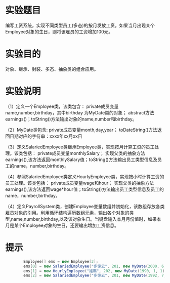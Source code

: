 # 实验题目
编写工资系统，实现不同类型员工(多态)的按月发放工资。如果当月出现某个Employee对象的生日，则将该雇员的工资增加100元。

# 实验目的
对象、继承、封装、多态、抽象类的组合应用。

# 实验说明
（1）定义一个Employee类，该类包含：
	private成员变量name,number,birthday，其中birthday 为MyDate类的对象；
	abstract方法earnings()；toString()方法输出对象的name,number和birthday。
	
（2）MyDate类包含:
	private成员变量month,day,year；
	toDateString()方法返回日期对应的字符串：xxxx年xx月xx日
	
（3）定义SalariedEmployee类继承Employee类，实现按月计算工资的员工处理。该类包括：
	private成员变量monthlySalary；
实现父类的抽象方法earnings(),该方法返回monthlySalary值；toString()方法输出员工类型信息及员工的name，number,birthday。
	
（4）参照SalariedEmployee类定义HourlyEmployee类，实现按小时计算工资的员工处理。该类包括：
	private成员变量wage和hour；
	实现父类的抽象方法earnings(),该方法返回wage*hour值；toString()方法输出员工类型信息及员工的name，number,birthday。
	
（4）定义PayrollSystem类，创建Employee变量数组并初始化，该数组存放各类雇员对象的引用。利用循环结构遍历数组元素，输出各个对象的类型,name,number,birthday,以及该对象生日。当键盘输入本月月份值时，如果本月是某个Employee对象的生日，还要输出增加工资信息。

# 提示
```java
        Employee[] ems = new Employee[3];
        ems[0] = new SalariedEmployee("步惊云", 201, new MyDate(2000, 6, 24), 9000);
        ems[1] = new HourlyEmployee("雄霸", 202, new MyDate(1990, 1, 1), 3001, 192);
        ems[2] = new SalariedEmployee("步惊云", 201, new MyDate(1992, 7, 19), 16000);
```